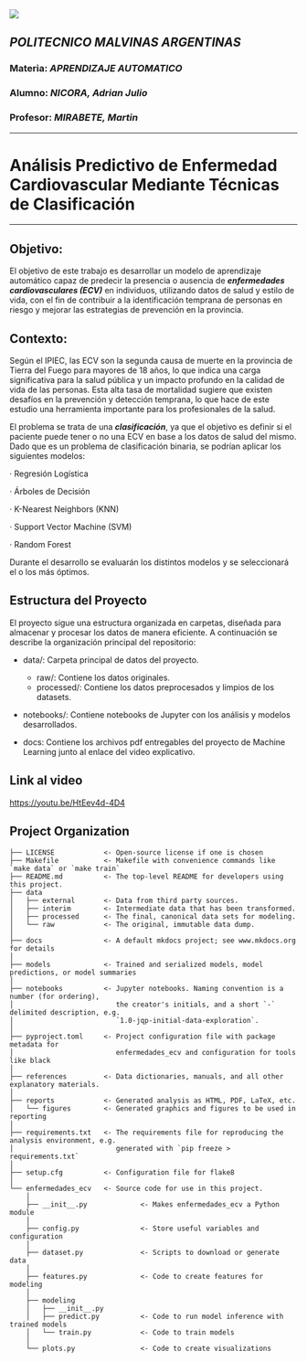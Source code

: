 <a target="_blank" href="https://cookiecutter-data-science.drivendata.org/">
    <img src="https://img.shields.io/badge/CCDS-Project%20template-328F97?logo=cookiecutter" />
</a> 


## ***POLITECNICO MALVINAS ARGENTINAS***

### Materia:   *APRENDIZAJE AUTOMATICO*

### Alumno:   *NICORA, Adrian Julio*

### Profesor:   *MIRABETE, Martin*
------
 
 
# **Análisis Predictivo de Enfermedad Cardiovascular Mediante Técnicas de Clasificación**


------

## **Objetivo:**

El objetivo de este trabajo es desarrollar un modelo de aprendizaje automático capaz de predecir la presencia o ausencia de ***enfermedades cardiovasculares (ECV)*** en individuos, utilizando datos de salud y estilo de vida, con el fin de contribuir a la identificación temprana de personas en riesgo y mejorar las estrategias de prevención en la provincia.

 

## **Contexto:**

Según el IPIEC, las ECV son la segunda causa de muerte en la provincia de Tierra del Fuego para mayores de 18 años, lo que indica una carga significativa para la salud pública y un impacto profundo en la calidad de vida de las personas. Esta alta tasa de mortalidad sugiere que existen desafíos en la prevención y detección temprana, lo que hace de este estudio una herramienta importante para los profesionales de la salud.

El problema se trata de una ***clasificación***, ya que el objetivo es definir si el paciente puede tener o no una ECV en base a los datos de salud del mismo. Dado que es un problema de clasificación binaria, se podrían aplicar los siguientes modelos:

·         Regresión Logística

·         Árboles de Decisión

·         K-Nearest Neighbors (KNN)

·         Support Vector Machine (SVM)

·         Random Forest

Durante el desarrollo se evaluarán los distintos modelos y se seleccionará el o los más óptimos.

## **Estructura del Proyecto**
El proyecto sigue una estructura organizada en carpetas, diseñada para almacenar y procesar los datos de manera eficiente. A continuación se describe la organización principal del repositorio:

- data/: Carpeta principal de datos del proyecto.
    - raw/: Contiene los datos originales.
    - processed/: Contiene los datos preprocesados y limpios de los datasets.

- notebooks/: Contiene notebooks de Jupyter con los análisis y modelos desarrollados.

- docs: Contiene los archivos pdf entregables del proyecto de Machine Learning junto al enlace del video explicativo.


## **Link al video**

https://youtu.be/HtEev4d-4D4

## Project Organization

```
├── LICENSE            <- Open-source license if one is chosen
├── Makefile           <- Makefile with convenience commands like `make data` or `make train`
├── README.md          <- The top-level README for developers using this project.
├── data
│   ├── external       <- Data from third party sources.
│   ├── interim        <- Intermediate data that has been transformed.
│   ├── processed      <- The final, canonical data sets for modeling.
│   └── raw            <- The original, immutable data dump.
│
├── docs               <- A default mkdocs project; see www.mkdocs.org for details
│
├── models             <- Trained and serialized models, model predictions, or model summaries
│
├── notebooks          <- Jupyter notebooks. Naming convention is a number (for ordering),
│                         the creator's initials, and a short `-` delimited description, e.g.
│                         `1.0-jqp-initial-data-exploration`.
│
├── pyproject.toml     <- Project configuration file with package metadata for 
│                         enfermedades_ecv and configuration for tools like black
│
├── references         <- Data dictionaries, manuals, and all other explanatory materials.
│
├── reports            <- Generated analysis as HTML, PDF, LaTeX, etc.
│   └── figures        <- Generated graphics and figures to be used in reporting
│
├── requirements.txt   <- The requirements file for reproducing the analysis environment, e.g.
│                         generated with `pip freeze > requirements.txt`
│
├── setup.cfg          <- Configuration file for flake8
│
└── enfermedades_ecv   <- Source code for use in this project.
    │
    ├── __init__.py             <- Makes enfermedades_ecv a Python module
    │
    ├── config.py               <- Store useful variables and configuration
    │
    ├── dataset.py              <- Scripts to download or generate data
    │
    ├── features.py             <- Code to create features for modeling
    │
    ├── modeling                
    │   ├── __init__.py 
    │   ├── predict.py          <- Code to run model inference with trained models          
    │   └── train.py            <- Code to train models
    │
    └── plots.py                <- Code to create visualizations
```
